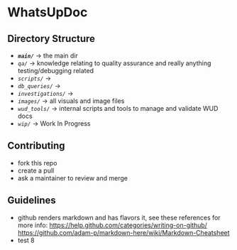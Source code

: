 # WhatsUpDoc

## Directory Structure
- _**`main/`**_ -> the main dir 
- _`qa/`_ -> knowledge relating to quality assurance and really anything testing/debugging related
- _`scripts/`_ -> 
- _`db_queries/`_ -> 
- _`investigations/`_ -> 
- _`images/`_ -> all visuals and image files
- _`wud_tools/`_ -> internal scripts and tools to manage and validate WUD docs
- _`wip/`_ -> Work In Progress 

## Contributing
- fork this repo
- create a pull
- ask a maintainer to review and merge

## Guidelines
- github renders markdown and has flavors it, see these references for more info:
    https://help.github.com/categories/writing-on-github/
    https://github.com/adam-p/markdown-here/wiki/Markdown-Cheatsheet
- test 8
